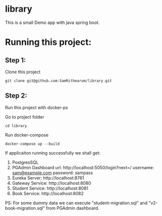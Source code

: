 # library

This is a small Demo app with java spring boot.

# Running this project:

## Step 1:

Clone this project

```
git clone git@github.com:SamRithearum/library.git
```

## Step 2:

Run this project with docker-ps

Go to project folder

```
cd library
```

Run docker-compose

```
docker-compose up --build
```

If applicaiton running successfully we shall get:

1. PostgresSQL
2. PGAdmin Dashboard
   url: http://localhost:5050/login?next=/
   username: sam@example.com
   password: sampass
3. Eureka Server: http://localhost:8761
4. Gateway Service: http://localhost:8080
5. Student Service: http://localhost:8081
6. Book Service: http://localhost:8082

PS: For some dummy data we can execute "student-migration.sql" and "v2-book-migration.sql" from PGAdmin dashboard.
